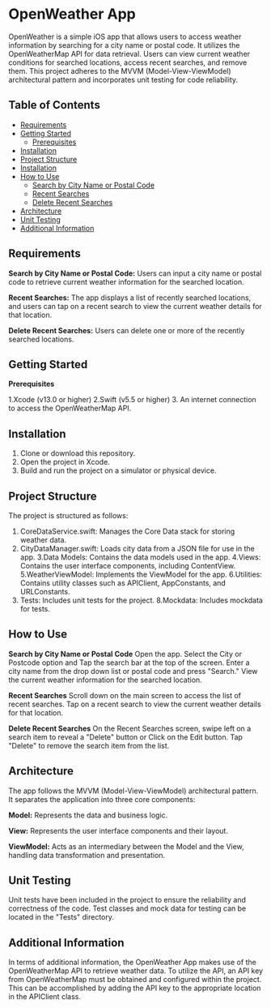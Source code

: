 # OpenWeather App
OpenWeather is a simple iOS app that allows users to access weather information by searching for a city name or postal code. It utilizes the OpenWeatherMap API for data retrieval. Users can view current weather conditions for searched locations, access recent searches, and remove them. This project adheres to the MVVM (Model-View-ViewModel) architectural pattern and incorporates unit testing for code reliability.

## Table of Contents
- [Requirements](#requirements)
- [Getting Started](#getting-started)
    - [Prerequisites](#prerequisites)
- [Installation](#installation)
- [Project Structure](#project-structure)
- [Installation](#installation)
- [How to Use](#how-to-use)
    - [Search by City Name or Postal Code](#search-by-city-name-or-postal-code)
    - [Recent Searches](#recent-searches)
    - [Delete Recent Searches](#delete-recent-searches)
- [Architecture](#architecture)
- [Unit Testing](#unit-testing)
- [Additional Information](#additional-information)


## Requirements
**Search by City Name or Postal Code:**
 Users can input a city name or postal code to retrieve current weather information for the searched location.

**Recent Searches:**
 The app displays a list of recently searched locations, and users can tap on a recent search to view the current weather details for that location.

**Delete Recent Searches:**
 Users can delete one or more of the recently searched locations.

## Getting Started
**Prerequisites**

1.Xcode (v13.0 or higher)
2.Swift (v5.5 or higher)
3. An internet connection to access the OpenWeatherMap API.

## Installation
1. Clone or download this repository.
2. Open the project in Xcode.
3. Build and run the project on a simulator or physical device.

## Project Structure
The project is structured as follows:

1. CoreDataService.swift: 
    Manages the Core Data stack for storing weather data.
2. CityDataManager.swift: 
    Loads city data from a JSON file for use in the app.
3.Data Models: 
    Contains the data models used in the app.
4.Views: 
    Contains the user interface components, including ContentView.
5.WeatherViewModel: 
    Implements the ViewModel for the app.
6.Utilities: 
    Contains utility classes such as APIClient, AppConstants, and URLConstants.
7. Tests: 
    Includes unit tests for the project.
8.Mockdata:
    Includes mockdata for tests.

## How to Use
**Search by City Name or Postal Code**
Open the app.
Select the City or Postcode option and Tap the search bar at the top of the screen.
Enter a city name from the drop down list or postal code and press "Search."
View the current weather information for the searched location.

**Recent Searches**
Scroll down on the main screen to access the list of recent searches.
Tap on a recent search to view the current weather details for that location.

**Delete Recent Searches**
On the Recent Searches screen, swipe left on a search item to reveal a "Delete" button or Click on the Edit button.
Tap "Delete" to remove the search item from the list.

## Architecture
The app follows the MVVM (Model-View-ViewModel) architectural pattern. It separates the application into three core components:

**Model:**
Represents the data and business logic.

**View:**
 Represents the user interface components and their layout.
 
**ViewModel:** 
Acts as an intermediary between the Model and the View, handling data transformation and presentation.

## Unit Testing
Unit tests have been included in the project to ensure the reliability and correctness of the code. Test classes and mock data for testing can be located in the "Tests" directory.

## Additional Information
In terms of additional information, the OpenWeather App makes use of the OpenWeatherMap API to retrieve weather data. To utilize the API, an API key from OpenWeatherMap must be obtained and configured within the project. This can be accomplished by adding the API key to the appropriate location in the APIClient class.
